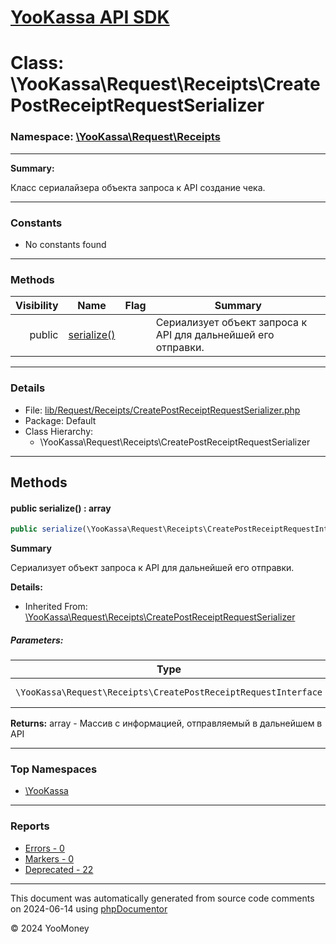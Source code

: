 # [YooKassa API SDK](../home.md)

# Class: \YooKassa\Request\Receipts\CreatePostReceiptRequestSerializer
### Namespace: [\YooKassa\Request\Receipts](../namespaces/yookassa-request-receipts.md)
---
**Summary:**

Класс сериалайзера объекта запроса к API создание чека.


---
### Constants
* No constants found

---
### Methods
| Visibility | Name | Flag | Summary |
| ----------:| ---- | ---- | ------- |
| public | [serialize()](../classes/YooKassa-Request-Receipts-CreatePostReceiptRequestSerializer.md#method_serialize) |  | Сериализует объект запроса к API для дальнейшей его отправки. |

---
### Details
* File: [lib/Request/Receipts/CreatePostReceiptRequestSerializer.php](../../lib/Request/Receipts/CreatePostReceiptRequestSerializer.php)
* Package: Default
* Class Hierarchy:
  * \YooKassa\Request\Receipts\CreatePostReceiptRequestSerializer

---
## Methods
<a name="method_serialize" class="anchor"></a>
#### public serialize() : array

```php
public serialize(\YooKassa\Request\Receipts\CreatePostReceiptRequestInterface $request) : array
```

**Summary**

Сериализует объект запроса к API для дальнейшей его отправки.

**Details:**
* Inherited From: [\YooKassa\Request\Receipts\CreatePostReceiptRequestSerializer](../classes/YooKassa-Request-Receipts-CreatePostReceiptRequestSerializer.md)

##### Parameters:
| Type | Name | Description |
| ---- | ---- | ----------- |
| <code lang="php">\YooKassa\Request\Receipts\CreatePostReceiptRequestInterface</code> | request  | Сериализуемый объект |

**Returns:** array - Массив с информацией, отправляемый в дальнейшем в API



---

### Top Namespaces

* [\YooKassa](../namespaces/yookassa.md)

---

### Reports
* [Errors - 0](../reports/errors.md)
* [Markers - 0](../reports/markers.md)
* [Deprecated - 22](../reports/deprecated.md)

---

This document was automatically generated from source code comments on 2024-06-14 using [phpDocumentor](http://www.phpdoc.org/)

&copy; 2024 YooMoney